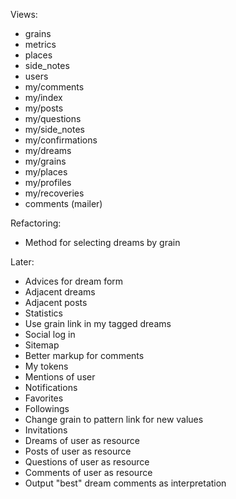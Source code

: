 Views:

 * grains          
 * metrics         
 * places          
 * side_notes      
 * users
 * my/comments      
 * my/index         
 * my/posts         
 * my/questions     
 * my/side_notes
 * my/confirmations
 * my/dreams        
 * my/grains        
 * my/places        
 * my/profiles      
 * my/recoveries
 * comments (mailer)
 
Refactoring:

  * Method for selecting dreams by grain

Later:

 * Advices for dream form
 * Adjacent dreams
 * Adjacent posts
 * Statistics
 * Use grain link in my tagged dreams
 * Social log in
 * Sitemap
 * Better markup for comments
 * My tokens
 * Mentions of user
 * Notifications
 * Favorites
 * Followings
 * Change grain to pattern link for new values
 * Invitations
 * Dreams of user as resource
 * Posts of user as resource
 * Questions of user as resource
 * Comments of user as resource
 * Output "best" dream comments as interpretation
